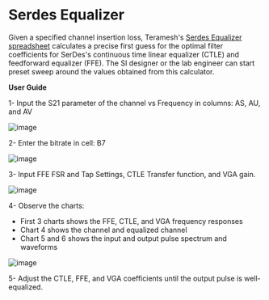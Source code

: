 # Serdes Equalizer

Given a specified channel insertion loss, Teramesh's [Serdes Equalizer spreadsheet](https://github.com/Teramesh/Serdes-Equalizer/blob/main/SerDes_Equalizer.xlsx) calculates a precise first guess for the optimal filter coefficients for SerDes's continuous time linear equalizer (CTLE) and feedforward equalizer (FFE). The SI designer or the lab engineer can start preset sweep around the values obtained from this calculator.


**User Guide**

1- Input the S21 parameter of the channel vs Frequency in columns: AS, AU, and AV			

![image](https://github.com/user-attachments/assets/2b3c4176-50f7-4619-b259-69c06553b9c6)

2- Enter the bitrate in cell: B7			

![image](https://github.com/user-attachments/assets/3f41821f-66f0-4316-935e-e1a56e3f7bbc)

3- Input FFE FSR and Tap Settings, CTLE Transfer function, and VGA gain.					

![image](https://github.com/user-attachments/assets/943fa043-4547-438c-9817-9656afd4f507)


4- Observe the charts:
- First 3 charts shows the FFE, CTLE, and VGA frequency responses
- Chart 4 shows the channel and equalized channel
- Chart 5 and 6 shows the input and output pulse spectrum and waveforms
    
![image](https://github.com/user-attachments/assets/4995d3a8-215e-4d2c-b8bd-437c137c8764)

5- Adjust the CTLE, FFE, and VGA coefficients until the output pulse is well-equalized.

